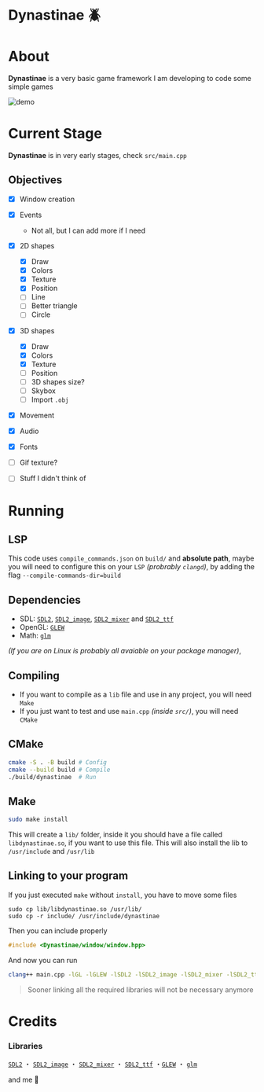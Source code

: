 # Dynastinae 🪲
# About
**Dynastinae** is a very basic game framework I am developing to code some simple games

![demo](media/demo.gif)
<!-- ![demo2](media/demo2.png) -->
<!-- ![demo3](media/demo3.png) -->

# Current Stage
**Dynastinae** is in very early stages, check `src/main.cpp`

## Objectives
- [X] Window creation
- [X] Events
    + Not all, but I can add more if I need
- [X] 2D shapes
    + [X] Draw
    + [X] Colors
    + [X] Texture
    + [X] Position
    + [ ] Line
    + [ ] Better triangle
    + [ ] Circle
- [X] 3D shapes
    + [X] Draw
    + [X] Colors
    + [X] Texture
    + [ ] Position
    + [ ] 3D shapes size?
    + [ ] Skybox
    + [ ] Import `.obj`
- [X] Movement
- [X] Audio
- [X] Fonts
- [ ] Gif texture?
- [ ] Stuff I didn't think of


# Running
## LSP
This code uses `compile_commands.json` on `build/` and **absolute path**, maybe you will need to configure this on your `LSP` *(probrably `clangd`)*, by adding the flag `--compile-commands-dir=build`

## Dependencies
- SDL: [`SDL2`](https://www.libsdl.org/), [`SDL2_image`](https://wiki.libsdl.org/SDL2_image/FrontPage), [`SDL2_mixer`](https://www.libsdl.org/projects/mixer/) and [`SDL2_ttf`](https://wiki.libsdl.org/SDL2_ttf/FrontPage)
- OpenGL: [`GLEW`](https://glew.sourceforge.net/)
- Math: [`glm`](https://github.com/g-truc/glm)

*(If you are on Linux is probably all avaiable on your package manager)*,

## Compiling
- If you want to compile as a `lib` file and use in any project, you will need `Make`
- If you just want to test and use `main.cpp` *(inside `src/`)*, you will need `CMake`

## CMake
```sh
cmake -S . -B build # Config
cmake --build build # Compile
./build/dynastinae  # Run
```

## Make
```sh
sudo make install
```
This will create a `lib/` folder, inside it you should have a file called `libdynastinae.so`, if you want to use this file. This will also install the lib to `/usr/include` and `/usr/lib`

## Linking to your program
<!--
### Locally
Move `include` folder to your project

Let's say you have a file called `main.cpp` importing **dynastinae**, you should include with `""`:
```cpp
#include "include/dynastinae/window/window.hpp"
```

To run the program with `dynastinae` linked, you should run the following command:
```sh
clang++ main.cpp -lSDL2 -lSDL2_image -lGL -lGLEW -L. -ldynastinae -o game
```

### Globally
Alternativally, to not have to use `-L.` flag, you can move `libdynastinae.so` to `/usr/lib` and **Dynastinae**'s include folder to `/usr/include`,
 this way you don't need to move `libdynastinae.so` to every project you want to use it
-->

If you just executed `make` without `install`, you have to move some files
```
sudo cp lib/libdynastinae.so /usr/lib/
sudo cp -r include/ /usr/include/dynastinae
```

Then you can include properly
```cpp
#include <Dynastinae/window/window.hpp>
```

And now you can run
```sh
clang++ main.cpp -lGL -lGLEW -lSDL2 -lSDL2_image -lSDL2_mixer -lSDL2_ttf -ldynastinae -o game
```

>Sooner linking all the required libraries will not be necessary anymore

# Credits
### Libraries
[`SDL2`](https://www.libsdl.org/) ・ [`SDL2_image`](https://wiki.libsdl.org/SDL2_image/FrontPage) ・ [`SDL2_mixer`](https://www.libsdl.org/projects/mixer/) ・ [`SDL2_ttf`](https://wiki.libsdl.org/SDL2_ttf/FrontPage) ・[`GLEW`](https://glew.sourceforge.net/) ・ [`glm`](https://github.com/g-truc/glm)

and me 🦇 
